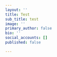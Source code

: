 ```yaml
---
layout: ''
title: Test
sub_title: test
image: ''
primary_author: false
bio: ''
social_accounts: []
published: false

---
```

